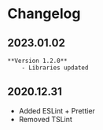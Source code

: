 # Changelog

## 2023.01.02

    **Version 1.2.0**  
        - Libraries updated

## 2020.12.31

- Added ESLint + Prettier
- Removed TSLint
